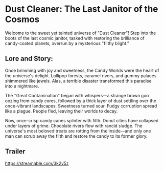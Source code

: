 # Dust Cleaner: The Last Janitor of the Cosmos

Welcome to the sweet yet tainted universe of "Dust Cleaner"! Step into the boots of the last cosmic janitor, tasked with restoring the brilliance of candy-coated planets, overrun by a mysterious "filthy blight."

## Lore and Story:

Once brimming with joy and sweetness, the Candy Worlds were the heart of the universe's delight. Lollipop forests, caramel rivers, and gummy palaces shimmered like jewels. Alas, a terrible disaster transformed this paradise into a nightmare.

The "Great Contamination" began with whispers—a strange brown goo oozing from candy cores, followed by a thick layer of dust settling over the once-vibrant landscapes. Sweetness turned sour. Fudgy corruption spread like a plague. People fled, leaving their worlds to decay.

Now, once-crisp candy canes splinter with filth. Donut cities have collapsed under layers of grime. Chocolate rivers flow with rancid sludge. The universe's most beloved treats are rotting from the inside—and only one man can scrub away the filth and restore the candy to its former glory.

## Trailer
https://streamable.com/3k2y5z

